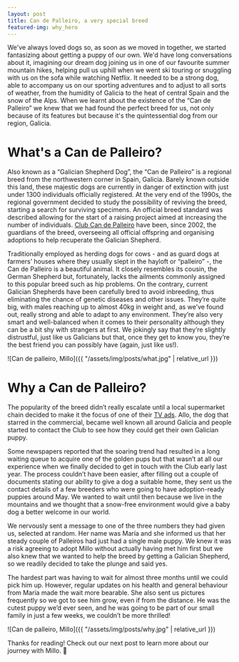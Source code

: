 ```yaml
---
layout: post
title: Can de Palleiro, a very special breed
featured-img: why_hero
---
```


We've always loved dogs so, as soon as we moved in together, we started fantasizing about getting a puppy of our own. We'd have long conversations about it, imagining our dream dog joining us in one of our favourite summer mountain hikes, helping pull us uphill when we went ski touring or snuggling with us on the sofa while watching Netflix. It needed to be a strong dog, able to accompany us on our sporting adventures and to adjust to all sorts of weather, from the humidity of Galicia to the heat of central Spain and the snow of the Alps. When we learnt about the existence of the “Can de Palleiro” we knew that we had found the perfect breed for us, not only because of its features but because it's the quintessential dog from our region, Galicia.

# What's a Can de Palleiro?

Also known as a “Galician Shepherd Dog”, the “Can de Palleiro” is a regional breed from the northwestern corner in Spain, Galicia. Barely known outside this land, these majestic dogs are currently in danger of extinction with just under 1300 individuals officially registered. At the very end of the 1990s, the regional government decided to study the possibility of reviving the breed, starting a search for surviving specimens. An official breed standard was described allowing for the start of a raising project aimed at increasing the number of individuals. [Club Can de Palleiro][club-can-de-palleiro] have been, since 2002, the guardians of the breed, overseeing all official offspring and organising adoptions to help recuperate the Galician Shepherd.

Traditionally employed as herding dogs for cows - and as guard dogs at farmers’ houses where they usually slept in the hayloft or “palleiro” -, the Can de Palleiro is a beautiful animal. It closely resembles its cousin, the German Shepherd but, fortunately, lacks the ailments commonly assigned to this popular breed such as hip problems. On the contrary, current Galician Shepherds have been carefully bred to avoid inbreeding, thus eliminating the chance of genetic diseases and other issues. They’re quite big, with males reaching up to almost 40kg in weight and, as we’ve found out, really strong and able to adapt to any environment. They’re also very smart and well-balanced when it comes to their personality although they can be a bit shy with strangers at first. We jokingly say that they’re slightly distrustful, just like us Galicians but that, once they get to know you, they’re the best friend you can possibly have (again, just like us!).

![Can de palleiro, Millo]({{ "/assets/img/posts/what.jpg" | relative_url }})

# Why a Can de Palleiro?

The popularity of the breed didn’t really escalate until a local supermarket chain decided to make it the focus of one of their [TV ads][presumamos-como-galegos]. Allo, the dog that starred in the commercial, became well known all around Galicia and people started to contact the Club to see how they could get their own Galician puppy.

Some newspapers reported that the soaring trend had resulted in a long waiting queue to acquire one of the golden pups but that wasn’t at all our experience when we finally decided to get in touch with the Club early last year. The process couldn’t have been easier, after filling out a couple of documents stating our ability to give a dog a suitable home, they sent us the contact details of a few breeders who were going to have adoption-ready puppies around May. We wanted to wait until then because we live in the mountains and we thought that a snow-free environment would give a baby dog a better welcome in our world.

We nervously sent a message to one of the three numbers they had given us, selected at random. Her name was María and she informed us that her steady couple of Palleiros had just had a single male puppy. We knew it was a risk agreeing to adopt Millo without actually having met him first but we also knew that we wanted to help the breed by getting a Galician Shepherd, so we readily decided to take the plunge and said yes.

The hardest part was having to wait for almost three months until we could pick him up. However, regular updates on his health and general behaviour from María made the wait more bearable. She also sent us pictures frequently so we got to see him grow, even if from the distance. He was the cutest puppy we’d ever seen, and he was going to be part of our small family in just a few weeks, we couldn’t be more thrilled!

![Can de palleiro, Millo]({{ "/assets/img/posts/why.jpg" | relative_url }})

Thanks for reading! Check out our next post to learn more about our journey with Millo. 🐾

[club-can-de-palleiro]: http://www.clubcandepalleiro.com
[presumamos-como-galegos]: https://www.youtube.com/watch?v=RyL9UsshT2A
